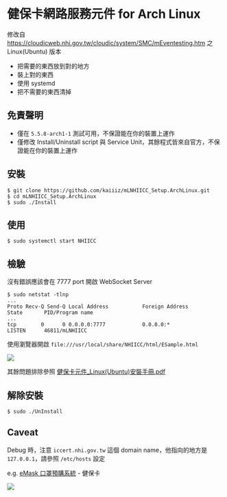 # 健保卡網路服務元件 for Arch Linux

修改自 https://cloudicweb.nhi.gov.tw/cloudic/system/SMC/mEventesting.htm 之 Linux(Ubuntu) 版本

* 把需要的東西放到對的地方
* 裝上對的東西
* 使用 systemd
* 把不需要的東西清掉

## 免責聲明

* 僅在 `5.5.8-arch1-1` 測試可用，不保證能在你的裝置上運作
* 僅修改 Install/Uninstall script 與 Service Unit，其餘程式皆來自官方，不保證能在你的裝置上運作

## 安裝

```
$ git clone https://github.com/kaiiiz/mLNHIICC_Setup.ArchLinux.git
$ cd mLNHIICC_Setup.ArchLinux
$ sudo ./Install
```

## 使用

```
$ sudo systemctl start NHIICC
```

## 檢驗

沒有錯誤應該會在 7777 port 開啟 WebSocket Server

```
$ sudo netstat -tlnp
...
Proto Recv-Q Send-Q Local Address           Foreign Address         State       PID/Program name
...
tcp        0      0 0.0.0.0:7777            0.0.0.0:*               LISTEN      46811/mLNHIICC
```

使用瀏覽器開啟 `file:///usr/local/share/NHIICC/html/ESample.html`

![](https://i.imgur.com/9k6KBan.png)

其餘問題排除參照 [健保卡元件_Linux(Ubuntu)安裝手冊.pdf](https://cloudicweb.nhi.gov.tw/cloudic/system/SMC/Document/%E5%81%A5%E4%BF%9D%E5%8D%A1%E5%85%83%E4%BB%B6_Linux(Ubuntu)%E5%AE%89%E8%A3%9D%E6%89%8B%E5%86%8A.pdf)

## 解除安裝

```
$ sudo ./UnInstall
```

## Caveat

Debug 時，注意 `iccert.nhi.gov.tw` 這個 domain name，他指向的地方是 `127.0.0.1`，請參照 `/etc/hosts` 設定

e.g. [eMask 口罩預購系統](https://emask.taiwan.gov.tw/msk/index.jsp) - 健保卡

![](https://i.imgur.com/pIppw74.png)

